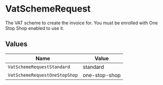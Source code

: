 # VatSchemeRequest

The VAT scheme to create the invoice for. You must be enrolled with One Stop Shop enabled to use it.


## Values

| Name                          | Value                         |
| ----------------------------- | ----------------------------- |
| `VatSchemeRequestStandard`    | standard                      |
| `VatSchemeRequestOneStopShop` | one-stop-shop                 |